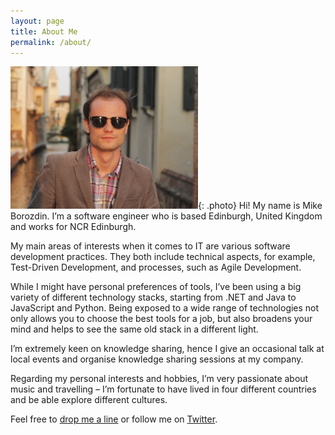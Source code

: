 ```yaml
---
layout: page
title: About Me
permalink: /about/
---
```

![Mike Borozdin](/images/mike-borozdin.jpg){: .photo}
Hi! My name is Mike Borozdin. I’m a software engineer who is based Edinburgh, United Kingdom and works for NCR Edinburgh.

My main areas of interests when it comes to IT are various software development practices. They both include technical aspects, for example, Test-Driven Development, and processes, such as Agile Development.

While I might have personal preferences of tools, I’ve been using a big variety of different technology stacks, starting from .NET and Java to JavaScript and Python. Being exposed to a wide range of technologies not only allows you to choose the best tools for a job, but also broadens your mind and helps to see the same old stack in a different light.

I’m extremely keen on knowledge sharing, hence I give an occasional talk at local events and organise knowledge sharing sessions at my company.

Regarding my personal interests and hobbies, I’m very passionate about music and travelling – I’m fortunate to have lived in four different countries and be able explore different cultures.

Feel free to [drop me a line](mailto:mike.borozdin@gmail.com) or follow me on [Twitter](http://www.twitter.com/mikeborozdin).
